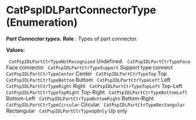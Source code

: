 # CatPspIDLPartConnectorType (Enumeration)

**_Part Connector types._**
**Role** : Types of part connector.

**Values:**

` CatPspIDLPartCtrTypeNotRecognized`      Undefined.
` CatPspIDLPartCtrTypeFace`      Face connector
` CatPspIDLPartCtrTypeSupport`      Support type connect
` CatPspIDLPartCtrTypeCenter`      Center
` CatPspIDLPartCtrTypeTop`      Top
` CatPspIDLPartCtrTypeBottom`      Buttom
` CatPspIDLPartCtrTypeLeft`      Left
` CatPspIDLPartCtrTypeRight`      Right
` CatPspIDLPartCtrTypeTopLeft`      Top-Left
` CatPspIDLPartCtrTypeTopRight`      Top-Right
` CatPspIDLPartCtrTypeBottomLeft`      Bottom-Left
` CatPspIDLPartCtrTypeBottomRight`      Bottom-Right
` CatPspIDLPartCtrTypeCircular`      Circular
` CatPspIDLPartCtrTypeRectangular`      Rectangular
` CatPspIDLPartCtrTypeUpOnly`      Up only